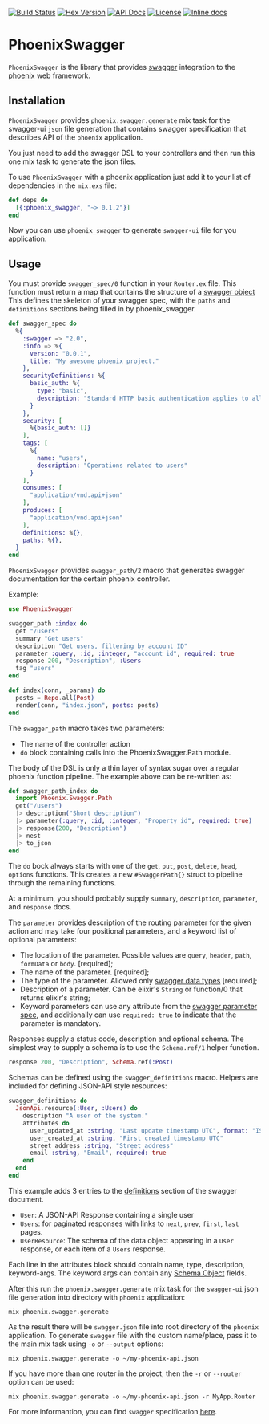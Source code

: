 [![Build Status](https://travis-ci.org/everydayhero/phoenix_swagger.svg?branch=master)](https://travis-ci.org/everydayhero/phoenix_swagger)
[![Hex Version](https://img.shields.io/hexpm/v/edh_phoenix_swagger.svg)](https://hex.pm/packages/edh_phoenix_swagger)
[![API Docs](https://img.shields.io/badge/api-docs-yellow.svg)](https://hexdocs.pm/edh_phoenix_swagger/)
[![License](https://img.shields.io/hexpm/l/edh_phoenix_swagger.svg)](https://github.com/everydayhero/phoenix_swagger/blob/master/LICENSE)
[![Inline docs](http://inch-ci.org/github/everydayhero/phoenix_swagger.svg?branch=master&style=shields)](http://inch-ci.org/github/everydayhero/phoenix_swagger)

# PhoenixSwagger

`PhoenixSwagger` is the library that provides [swagger](http://swagger.io/) integration
to the [phoenix](http://www.phoenixframework.org/) web framework.

## Installation

`PhoenixSwagger` provides `phoenix.swagger.generate` mix task for the swagger-ui `json`
file generation that contains swagger specification that describes API of the `phoenix`
application.

You just need to add the swagger DSL to your controllers and then run this one mix task
to generate the json files.

To use `PhoenixSwagger` with a phoenix application just add it to your list of
dependencies in the `mix.exs` file:

```elixir
def deps do
  [{:phoenix_swagger, "~> 0.1.2"}]
end
```

Now you can use `phoenix_swagger` to generate `swagger-ui` file for you application.

## Usage

You must provide `swagger_spec/0` function in your `Router.ex` file. This function must
return a map that contains the structure of a [swagger object](http://swagger.io/specification/#swaggerObject)
This defines the skeleton of your swagger spec, with the `paths` and `definitions` sections being filled in by phoenix_swagger.

```elixir
def swagger_spec do
  %{
    :swagger => "2.0",
    :info => %{
      version: "0.0.1",
      title: "My awesome phoenix project."
    },
    securityDefinitions: %{
      basic_auth: %{
        type: "basic",
        description: "Standard HTTP basic authentication applies to all API operations."
      }
    },
    security: [
      %{basic_auth: []}
    ],
    tags: [
      %{
        name: "users",
        description: "Operations related to users"
      }
    ],
    consumes: [
      "application/vnd.api+json"
    ],
    produces: [
      "application/vnd.api+json"
    ],
    definitions: %{},
    paths: %{},
  }
end
```

`PhoenixSwagger` provides `swagger_path/2` macro that generates swagger documentation
for the certain phoenix controller.

Example:

```elixir
use PhoenixSwagger

swagger_path :index do
  get "/users"
  summary "Get users"
  description "Get users, filtering by account ID"
  parameter :query, :id, :integer, "account id", required: true
  response 200, "Description", :Users
  tag "users"
end

def index(conn, _params) do
  posts = Repo.all(Post)
  render(conn, "index.json", posts: posts)
end
```

The `swagger_path` macro takes two parameters:

* The name of the controller action
* `do` block containing calls into the PhoenixSwagger.Path module.

The body of the DSL is only a thin layer of syntax sugar over a regular phoenix function pipeline.
The example above can be re-written as:

```elixir
def swagger_path_index do
  import Phoenix.Swagger.Path
  get("/users")
  |> description("Short description")
  |> parameter(:query, :id, :integer, "Property id", required: true)
  |> response(200, "Description")
  |> nest
  |> to_json
end
```

The `do` bock always starts with one of the `get`, `put`, `post`, `delete`, `head`, `options` functions. This creates a new `#SwaggerPath{}` struct to pipeline through the remaining functions.

At a minimum, you should probably supply `summary`, `description`, `parameter`, and `response` docs.

The `parameter` provides description of the routing parameter for the given action and
may take four positional parameters, and a keyword list of optional parameters:

* The location of the parameter. Possible values are `query`, `header`, `path`, `formData` or `body`. [required];
* The name of the parameter. [required];
* The type of the parameter. Allowed only [swagger data types](https://github.com/swagger-api/swagger-spec/blob/master/versions/2.0.md#data-types
) [required];
* Description of a parameter. Can be elixir's `String` or function/0 that returns elixir's string;
* Keyword parameters can use any attribute from the [swagger parameter spec](http://swagger.io/specification/#parameterObject), and additionally can use `required: true` to indicate that the parameter is mandatory.

Responses supply a status code, description and optional schema.
The simplest way to supply a schema is to use the `Schema.ref/1` helper function.

```elixir
response 200, "Description", Schema.ref(:Post)
```

Schemas can be defined using the `swagger_definitions` macro.
Helpers are included for defining JSON-API style resources:

```elixir
swagger_definitions do
  JsonApi.resource(:User, :Users) do
    description "A user of the system."
    attributes do
      user_updated_at :string, "Last update timestamp UTC", format: "ISO-8601"
      user_created_at :string, "First created timestamp UTC"
      street_address :string, "Street address"
      email :string, "Email", required: true
    end
  end
end
```

This example adds 3 entries to the [definitions](http://swagger.io/specification/#definitionsObject) section of the swagger document.

* `User`: A JSON-API Response containing a single user
* `Users`: for paginated responses with links to `next`, `prev`, `first`, `last` pages.
* `UserResource`: The schema of the data object appearing in a `User` response, or each item of a `Users` response.

Each line in the attributes block should contain name, type, description, keyword-args.
The keyword args can contain any [Schema Object](http://swagger.io/specification/#schemaObject) fields.


After this run the `phoenix.swagger.generate` mix task for the `swagger-ui` json
file generation into directory with `phoenix` application:

```
mix phoenix.swagger.generate
```

As the result there will be `swagger.json` file into root directory of the `phoenix` application.
To generate `swagger` file with the custom name/place, pass it to the main mix task using `-o` or `--output` options:

```
mix phoenix.swagger.generate -o ~/my-phoenix-api.json
```

If you have more than one router in the project, then the `-r` or `--router` option can be used:

```
mix phoenix.swagger.generate -o ~/my-phoenix-api.json -r MyApp.Router
```

For more informantion, you can find `swagger` specification [here](https://github.com/swagger-api/swagger-spec/blob/master/versions/2.0.md).
